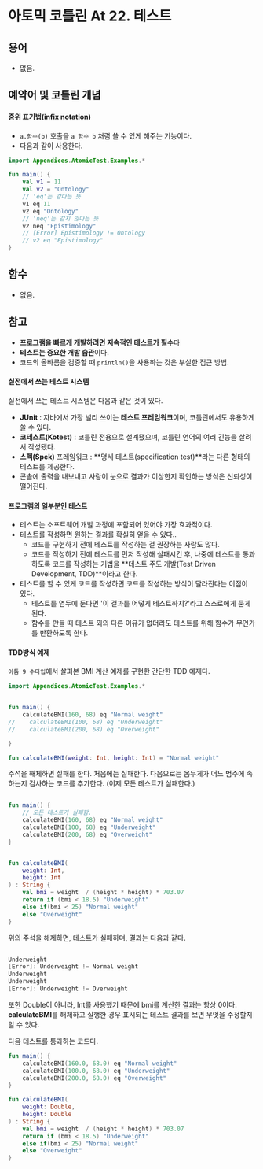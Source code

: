 # 아토믹 코틀린 At 22. 테스트

## 용어

- 없음.

## 예약어 및 코틀린 개념

#### 중위 표기법(infix notation)
- `a.함수(b)` 호출을 `a 함수 b` 처럼 쓸 수 있게 해주는 기능이다.
- 다음과 같이 사용한다.

```kotlin
import Appendices.AtomicTest.Examples.*

fun main() {
    val v1 = 11
    val v2 = "Ontology"
    // 'eq'는 같다는 뜻
    v1 eq 11
    v2 eq "Ontology"
    // 'neq'는 같지 않다는 뜻
    v2 neq "Epistimology"
    // [Error] Epistimology != Ontology
    // v2 eq "Epistimology"
}
```


## 함수

- 없음.

## 참고

- **프로그램을 빠르게 개발하려면 지속적인 테스트가 필수**다
- **테스트는 중요한 개발 습관**이다.
- 코드의 올바름을 검증할 때 `println()`을 사용하는 것은 부실한 접근 방법.

#### 실전에서 쓰는 테스트 시스템
실전에서 쓰는 테스트 시스템은 다음과 같은 것이 있다.

- **JUnit** : 자바에서 가장 널리 쓰이는 **테스트 프레임워크**이며, 코틀린에서도 유용하게 쓸 수 있다.
- **코테스트(Kotest)** : 코틀린 전용으로 설계됐으며, 코틀린 언어의 여러 긴능을 살려서 작성됐다.
- **스펙(Spek)** 프레임워크 : **명세 테스트(specification test)**라는 다른 형태의 테스트를 제공한다.
- 콘솔에 출력을 내보내고 사람이 눈으로 결과가 이상한지 확인하는 방식은 신뢰성이 떨어진다.


#### 프로그램의 일부분인 테스트
- 테스트는 소프트웨어 개발 과정에 포함되어 있어야 가장 효과적이다.
- 테스트를 작성하면 원하는 결과를 확실히 얻을 수 있다..
  - 코드를 구현하기 전에 테스트를 작성하는 걸 권장하는 사람도 많다.
  - 코드를 작성하기 전에 테스트를 먼저 작성해 실패시킨 후, 나중에 테스트를 통과하도록 코드를 작성하는 기법을 **테스트 주도 개발(Test Driven Development, TDD)**이라고 한다.
- 테스트를 할 수 있게 코드를 작성하면 코드를 작성하는 방식이 달라진다는 이점이 있다.
  - 테스트를 염두에 둔다면 '이 결과를 어떻게 테스트하지?'라고 스스로에게 묻게 된다.
  - 함수를 만들 때 테스트 외의 다른 이유가 없더라도 테스트를 위해 함수가 무언가를 반환하도록 한다.

#### TDD방식 예제

`아톰 9 수타입`에서 살펴본 BMI 계산 예제를 구현한 간단한 TDD 예제다.

```kotlin
import Appendices.AtomicTest.Examples.*


fun main() {
    calculateBMI(160, 68) eq "Normal weight"
//    calculateBMI(100, 68) eq "Underweight"
//    calculateBMI(200, 68) eq "Overweight"

}

fun calculateBMI(weight: Int, height: Int) = "Normal weight"
```

주석을 해체하면 실패를 한다. 처음에는 실패한다.
다음으로는 몸무게가 어느 범주에 속하는지 검사하는 코드를 추가한다.
(이제 모든 테스트가 실패한다.)

```kotlin

fun main() {
    // 모든 테스트가 실패함.
    calculateBMI(160, 68) eq "Normal weight"
    calculateBMI(100, 68) eq "Underweight"
    calculateBMI(200, 68) eq "Overweight"
}


fun calculateBMI(
    weight: Int,
    height: Int
) : String {
    val bmi = weight  / (height * height) * 703.07
    return if (bmi < 18.5) "Underweight"
    else if(bmi < 25) "Normal weight"
    else "Overweight"
}
```

위의 주석을 해제하면, 테스트가 실패하며, 결과는 다음과 같다.

```kotlin

Underweight
[Error]: Underweight != Normal weight
Underweight
Underweight
[Error]: Underweight != Overweight
```


또한 Double이 아니라, Int를 사용했기 때문에 bmi를 계산한 결과는 항상 0이다.
**calculateBMI**를 해체하고 실행한 경우 표시되는 테스트 결과를 보면 무엇을 수정할지 알 수 있다.

다음 테스트를 통과하는 코드다.

```kotlin
fun main() {
    calculateBMI(160.0, 68.0) eq "Normal weight"
    calculateBMI(100.0, 68.0) eq "Underweight"
    calculateBMI(200.0, 68.0) eq "Overweight"
}

fun calculateBMI(
    weight: Double,
    height: Double
) : String {
    val bmi = weight  / (height * height) * 703.07
    return if (bmi < 18.5) "Underweight"
    else if(bmi < 25) "Normal weight"
    else "Overweight"
}
```
